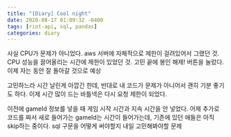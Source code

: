 ```yaml
---
title: "[Diary] Cool night"
date: 2020-08-17 01:09:32 -0400
tags: [riot-api, sql, pandas]
categories: diary
---
```


사실 CPU가 문제가 아니었다.
aws 서버에 자체적으로 제한이 걸려있어서 그랬던 것.
CPU 성능을 끌어올리는 시간에 제한이 있었던 것.
고민 끝에 봉인 해제! 버튼을 눌렀다. 이제 자는 동안 잘 돌아갈 것으로 예상

고민하느라 시간 날린게 아깝긴 한데,
반대로 내 코드가 문제가 아니어서 괜히 기분 좋기도 하다.
이제 시간 많이 드는 바틀넥은 다시 요청 제한이 되었다.

이전에 gameId 정보를 넣을 때 게임 시작 시간과 지속 시간을 안 넣었다.
어제 추가로 코드를 짜서 새로 들어가는 gameId는 시간이 들어가는데,
기존에 있던 애들은 아직 skip하는 중이다.
sql 구문을 어떻게 써야할지 내일 고민해봐야할 문제
